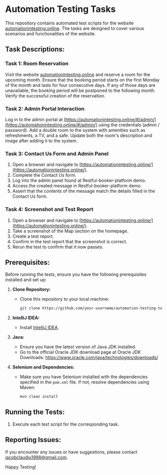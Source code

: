 # Automation Testing Tasks

This repository contains automated test scripts for the website [automationintesting.online](https://automationintesting.online/). The tasks are designed to cover various scenarios and functionalities of the website.

## Task Descriptions:

### Task 1: Room Reservation
Visit the website [automationintesting.online](https://automationintesting.online/) and reserve a room for the upcoming month. Ensure that the booking period starts on the first Monday of the month and lasts for four consecutive days. If any of those days are unavailable, the booking period will be postponed to the following month. Verify the successful creation of the reservation.

### Task 2: Admin Portal Interaction
Log in to the admin portal at [https://automationintesting.online/#/admin/](https://automationintesting.online/#/admin/) using the credentials (admin / password). Add a double room to the system with amenities such as refreshments, a TV, and a safe. Update both the room's description and image after adding it to the system.

### Task 3: Contact Us Form and Admin Panel
1. Open a browser and navigate to [https://automationintesting.online/](https://automationintesting.online/).
2. Complete the Contact Us form.
3. Log into the admin panel found at Restful-booker-platform demo.
4. Access the created message in Restful-booker-platform demo.
5. Assert that the contents of the message match the details filled in the Contact Us form.

### Task 4: Screenshot and Test Report
1. Open a browser and navigate to [https://automationintesting.online/](https://automationintesting.online/).
2. Take a screenshot of the Map section on the homepage.
3. Create a test report.
4. Confirm in the test report that the screenshot is correct.
5. Rerun the test to confirm that it now passes.

## Prerequisites:

Before running the tests, ensure you have the following prerequisites installed and set up:

1. **Clone Repository:**
   - Clone this repository to your local machine:
     ```bash
     git clone https://github.com/your-username/automation-testing-tasks.git
     ```

2. **IntelliJ IDEA:**
   - Install [IntelliJ IDEA](https://www.jetbrains.com/idea/download/).

3. **Java:**
   - Ensure you have the latest version of Java JDK installed.
   - Go to the official Oracle JDK download page at Oracle JDK Downloads: https://www.oracle.com/java/technologies/downloads/


4. **Selenium and Dependencies:**
   - Make sure you have Selenium installed with the dependencies specified in the `pom.xml` file. If not, resolve dependencies using Maven:
     ```bash
     mvn clean install
     ```

## Running the Tests:
1. Execute each test script for the corresponding task.

## Reporting Issues:
If you encounter any issues or have suggestions, please contact iacobclaudiu1998@gmail.com.

Happy Testing!
